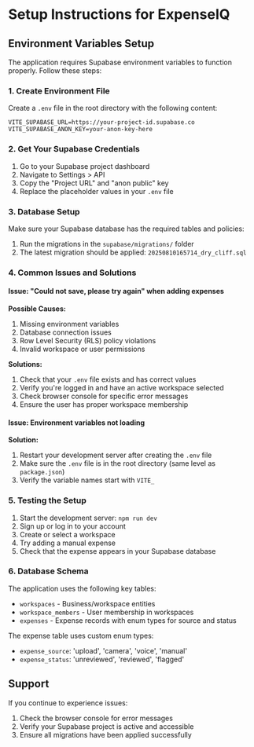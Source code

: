 # Setup Instructions for ExpenseIQ

## Environment Variables Setup

The application requires Supabase environment variables to function properly. Follow these steps:

### 1. Create Environment File

Create a `.env` file in the root directory with the following content:

```env
VITE_SUPABASE_URL=https://your-project-id.supabase.co
VITE_SUPABASE_ANON_KEY=your-anon-key-here
```

### 2. Get Your Supabase Credentials

1. Go to your Supabase project dashboard
2. Navigate to Settings > API
3. Copy the "Project URL" and "anon public" key
4. Replace the placeholder values in your `.env` file

### 3. Database Setup

Make sure your Supabase database has the required tables and policies:

1. Run the migrations in the `supabase/migrations/` folder
2. The latest migration should be applied: `20250810165714_dry_cliff.sql`

### 4. Common Issues and Solutions

#### Issue: "Could not save, please try again" when adding expenses

**Possible Causes:**
1. Missing environment variables
2. Database connection issues
3. Row Level Security (RLS) policy violations
4. Invalid workspace or user permissions

**Solutions:**
1. Check that your `.env` file exists and has correct values
2. Verify you're logged in and have an active workspace selected
3. Check browser console for specific error messages
4. Ensure the user has proper workspace membership

#### Issue: Environment variables not loading

**Solution:**
1. Restart your development server after creating the `.env` file
2. Make sure the `.env` file is in the root directory (same level as `package.json`)
3. Verify the variable names start with `VITE_`

### 5. Testing the Setup

1. Start the development server: `npm run dev`
2. Sign up or log in to your account
3. Create or select a workspace
4. Try adding a manual expense
5. Check that the expense appears in your Supabase database

### 6. Database Schema

The application uses the following key tables:
- `workspaces` - Business/workspace entities
- `workspace_members` - User membership in workspaces
- `expenses` - Expense records with enum types for source and status

The expense table uses custom enum types:
- `expense_source`: 'upload', 'camera', 'voice', 'manual'
- `expense_status`: 'unreviewed', 'reviewed', 'flagged'

## Support

If you continue to experience issues:
1. Check the browser console for error messages
2. Verify your Supabase project is active and accessible
3. Ensure all migrations have been applied successfully
